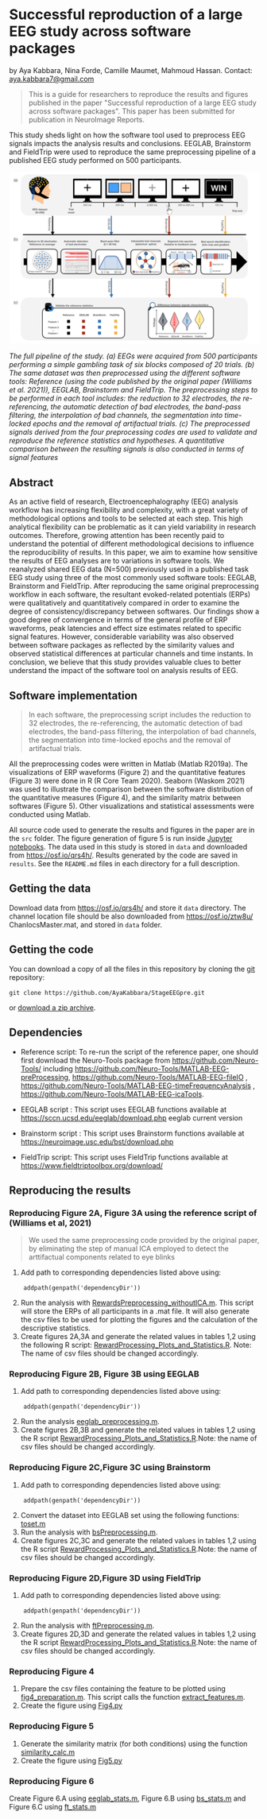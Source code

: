 # Successful reproduction of a large EEG study across software packages

by
Aya Kabbara,
Nina Forde,
Camille Maumet,
Mahmoud Hassan.
Contact: aya.kabbara7@gmail.com

> This is a guide for researchers to reproduce the results and figures published in the paper "Successful reproduction of a large EEG study across software packages".
>This paper has been submitted for publication in NeuroImage Reports.

This study sheds light on how the software tool used to preprocess EEG signals impacts the analysis results and conclusions. EEGLAB, Brainstorm and FieldTrip were used to reproduce the same preprocessing pipeline of a published EEG study performed on 500 participants.

![](figures/figure1_preprocess.001.jpeg)

*The full pipeline of the study. (a) EEGs were acquired from 500 participants performing a simple gambling task of six blocks composed of 20 trials. (b) The same dataset was then preprocessed using the different software tools: Reference (using the code published by the original paper (Williams et al. 2021)), EEGLAB, Brainstorm and FieldTrip. The preprocessing steps to be performed in each tool includes: the reduction to 32 electrodes, the re-referencing, the automatic detection of bad electrodes, the band-pass filtering, the interpolation of bad channels, the segmentation into time-locked epochs and the removal of artifactual trials. (c) The preprocessed signals derived from the four preprocessing codes are used to validate and reproduce the reference statistics and hypotheses. A quantitative comparison between the resulting signals is also conducted in terms of signal features*


## Abstract

As an active field of research, Electroencephalography (EEG) analysis workflow has increasing flexibility and complexity, with a great variety of methodological options and tools to be selected at each step. This high analytical flexibility can be problematic as it can yield variability in research outcomes. Therefore, growing attention has been recently paid to understand the potential of different methodological decisions to influence the reproducibility of results. In this paper, we aim to examine how sensitive the results of EEG analyses are to variations in software tools. We reanalyzed shared EEG data (N=500) previously used in a published task EEG study using three of the most commonly used software tools: EEGLAB, Brainstorm and FieldTrip. After reproducing the same original preprocessing workflow in each software, the resultant evoked-related potentials (ERPs) were qualitatively and quantitatively compared in order to examine the degree of consistency/discrepancy between softwares. Our findings show a good degree of convergence in terms of the general profile of ERP waveforms, peak latencies and effect size estimates related to specific signal features. However, considerable variability was also observed between software packages as reflected by the similarity values and observed statistical differences at particular channels and time instants. In conclusion, we believe that this study provides valuable clues to better understand the impact of the software tool on analysis results of EEG.

## Software implementation

> In each software, the preprocessing script includes the reduction to 32 electrodes, the re-referencing, the automatic detection of bad electrodes, the band-pass filtering, the interpolation of bad channels, the segmentation into time-locked epochs and the removal of artifactual trials.


All the preprocessing codes were written in Matlab (Matlab R2019a). The visualizations of ERP waveforms (Figure 2) and the quantitative features (Figure 3) were done in R (R Core Team 2020). Seaborn (Waskom 2021) was used to illustrate the comparison between the software distribution of the quantitative measures (Figure 4), and the similarity matrix between softwares (Figure 5). Other visualizations and statistical assessments were conducted using Matlab. 

All source code used to generate the results and figures in the paper are in
the `src` folder.
The figure generation of figure 5 is run inside
[Jupyter notebooks](http://jupyter.org/).
The data used in this study is stored in `data` and downloaded from https://osf.io/qrs4h/.
Results generated by the code are saved in `results`.
See the `README.md` files in each directory for a full description.

## Getting the data

Download data from https://osf.io/qrs4h/ and store it `data` directory. 
The channel location file should be also downloaded from https://osf.io/ztw8u/ ChanlocsMaster.mat, and stored in `data` folder. 

## Getting the code

You can download a copy of all the files in this repository by cloning the
[git](https://git-scm.com/) repository:

    git clone https://github.com/AyaKabbara/StageEEGpre.git

or [download a zip archive](https://github.com/AyaKabbara/StageEEGpre/archive/master.zip).

## Dependencies
- Reference script: To re-run the script of the reference paper,  one should first download the Neuro-Tools package from https://github.com/Neuro-Tools/ including https://github.com/Neuro-Tools/MATLAB-EEG-preProcessing, 
https://github.com/Neuro-Tools/MATLAB-EEG-fileIO ,
https://github.com/Neuro-Tools/MATLAB-EEG-timeFrequencyAnalysis ,
https://github.com/Neuro-Tools/MATLAB-EEG-icaTools.

- EEGLAB script : This script uses EEGLAB functions available at  https://sccn.ucsd.edu/eeglab/download.php  eeglab current version

- Brainstorm script : This script uses Brainstorm functions available at https://neuroimage.usc.edu/bst/download.php

- FieldTrip script: This script uses FieldTrip functions available at https://www.fieldtriptoolbox.org/download/

## Reproducing the results

### Reproducing Figure 2A, Figure 3A  using the reference script of (Williams et al, 2021)

> We used the same preprocessing code provided by the original paper, by eliminating the step of manual ICA employed to detect the arttifactual components related to eye blinks

1. Add path to corresponding dependencies listed above using:
```
    addpath(genpath('dependencyDir'))
```
2. Run the analysis with [RewardsPreprocessing_withoutICA.m](https://github.com/AyaKabbara/StageEEGpre/tree/main/src/article/RewardsPreprocessing_withoutICA.m). This script will store the ERPs of all participants in a .mat file. It will also generate the csv files to be used for plotting the figures and the calculation of the descriptive statistics. 
3. Create figures 2A,3A and generate the related values in tables 1,2 using the following R script: [RewardProcessing_Plots_and_Statistics.R](https://github.com/AyaKabbara/StageEEGpre/blob/main/src/graphiques/RewardProcessing_Plots_and_Statistics.R).
Note:  The name of csv files should be changed accordingly.

###  Reproducing Figure 2B, Figure 3B using EEGLAB

1. Add path to corresponding dependencies listed above using:
```
    addpath(genpath('dependencyDir'))
```

2. Run the analysis [eeglab_preprocessing.m](https://github.com/AyaKabbara/StageEEGpre/blob/main/src/eeglab/eeglab_preprocessing.m).
3. Create figures 2B,3B and generate the related values in tables 1,2 using the R script [RewardProcessing_Plots_and_Statistics.R](https://github.com/AyaKabbara/StageEEGpre/blob/main/src/graphiques/RewardProcessing_Plots_and_Statistics.R).Note: the name of csv files should be changed accordingly.


### Reproducing Figure 2C,Figure 3C using Brainstorm

1. Add path to corresponding dependencies listed above using:
```
    addpath(genpath('dependencyDir'))
```
2. Convert the dataset into EEGLAB set using the following functions: [toset.m](https://github.com/AyaKabbara/StageEEGpre/blob/main/src/BST/toset.m) 
3. Run the analysis with [bsPreprocessing.m](https://github.com/AyaKabbara/StageEEGpre/blob/main/src/BST/bsPreprocessing.m). 
4. Create figures 2C,3C and generate the related values in tables 1,2 using the R script [RewardProcessing_Plots_and_Statistics.R](https://github.com/AyaKabbara/StageEEGpre/blob/main/src/graphiques/RewardProcessing_Plots_and_Statistics.R).Note: the name of csv files should be changed accordingly.

### Reproducing Figure 2D,Figure 3D using FieldTrip

1. Add path to corresponding dependencies listed above using:
```
    addpath(genpath('dependencyDir'))
```

2. Run the analysis with [ftPreprocessing.m](https://github.com/AyaKabbara/StageEEGpre/blob/main/src/BST/ftPreprocessing.m). 
3. Create  figures 2D,3D and generate the related values in tables 1,2 using the R script [RewardProcessing_Plots_and_Statistics.R](https://github.com/AyaKabbara/StageEEGpre/blob/main/src/graphiques/RewardProcessing_Plots_and_Statistics.R).Note: the name of csv files should be changed accordingly.

### Reproducing Figure 4

1. Prepare the csv files containing the feature to be plotted using [fig4_preparation.m](https://github.com/AyaKabbara/StageEEGpre/blob/main/src/graphiques/fig4_preparation.m). This script calls the function [extract_features.m](https://github.com/AyaKabbara/StageEEGpre/blob/main/src/graphiques/extract_features.m). 
2. Create the figure using [Fig4.py](https://github.com/AyaKabbara/StageEEGpre/blob/main/src/graphiques/Fig4.py)

### Reproducing Figure 5

1. Generate the similarity matrix (for both conditions) using the function [similarity_calc.m](https://github.com/AyaKabbara/StageEEGpre/blob/main/src/graphiques/similarity_calc.m)
2. Create the figure using [Fig5.py](https://github.com/AyaKabbara/StageEEGpre/blob/main/src/graphiques/Fig5.py)

### Reproducing Figure 6

Create Figure 6.A using [eeglab_stats.m](https://github.com/AyaKabbara/StageEEGpre/blob/main/src/eeglab/eeglab_stats.m), Figure 6.B using [bs_stats.m](https://github.com/AyaKabbara/StageEEGpre/blob/main/src/BST/bs_stats.m) and Figure 6.C using [ft_stats.m](https://github.com/AyaKabbara/StageEEGpre/blob/main/src/fieldtrip/ft_stats.m)



